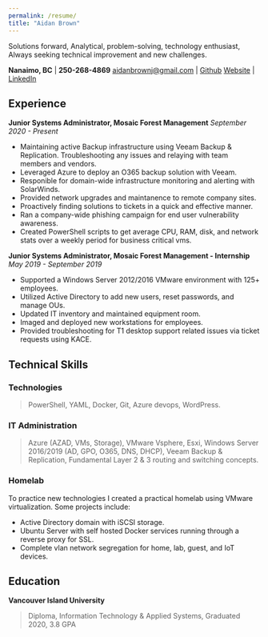 ```yaml
---
permalink: /resume/
title: "Aidan Brown"
---
```



Solutions forward, Analytical, problem-solving, technology enthusiast,
Always seeking technical improvement and new challenges. 


**Nanaimo, BC**                   |  **250-268-4869**
aidanbrownj@gmail.com             |  [Github](https://github.com/h4wk590) 
[Website](https://aidanb.net)             |  [LinkedIn](https://ca.linkedin.com/in/aidan-brown-8312a7181)

## Experience

**Junior Systems Administrator, Mosaic Forest Management**
*September 2020 - Present*

- Maintaining active Backup infrastructure using Veeam Backup & Replication. Troubleshooting any issues and relaying with team members and vendors.
- Leveraged Azure to deploy an O365 backup solution with Veeam.
- Responible for domain-wide infrastructure monitoring and alerting with SolarWinds. 
- Provided network upgrades and maintanence to remote company sites.
- Proactively finding solutions to tickets in a quick and effective manner.
- Ran a company-wide phishing campaign for end user vulnerability awareness.
- Created PowerShell scripts to get average CPU, RAM, disk, and network stats over a weekly period for business critical vms.

**Junior Systems Administrator, Mosaic Forest Management - Internship**
*May 2019 - September 2019*

- Supported a Windows Server 2012/2016 VMware environment with 125+ employees.
- Utilized Active Directory to add new users, reset passwords, and manage OUs.
- Updated IT inventory and maintained equipment room.
- Imaged and deployed new workstations for employees.
- Provided troubleshooting for T1 desktop support related issues via ticket requests using KACE. 

## Technical Skills

### Technologies

> PowerShell, YAML,
> Docker, Git, Azure devops,
> WordPress.

### IT Administration

> Azure (AZAD, VMs, Storage),
> VMware Vsphere, Esxi,
> Windows Server 2016/2019 (AD, GPO, O365, DNS, DHCP),
> Veeam Backup & Replication,
> Fundamental Layer 2 & 3 routing and switching concepts.

### Homelab

To practice new technologies I created a practical homelab using VMware virtualization. Some projects include:

- Active Directory domain with iSCSI storage.
- Ubuntu Server with self hosted Docker services running through a reverse proxy for SSL.
- Complete vlan network segregation for home, lab, guest, and IoT devices.

## Education

**Vancouver Island University**
> Diploma, Information Technology & Applied Systems,
> Graduated 2020, 3.8 GPA




